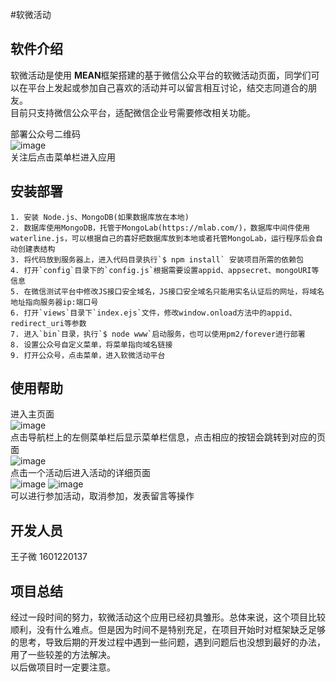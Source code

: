 #软微活动


## 软件介绍

软微活动是使用 **MEAN**框架搭建的基于微信公众平台的软微活动页面，同学们可以在平台上发起或参加自己喜欢的活动并可以留言相互讨论，结交志同道合的朋友。
<br/>目前只支持微信公众平台，适配微信企业号需要修改相关功能。
<br/>


部署公众号二维码<br/>
![image](https://github.com/beautifuloser/activity/blob/master/public/images/6.pic.jpg)<br/>
关注后点击菜单栏进入应用

## 安装部署

```
1. 安装 Node.js、MongoDB(如果数据库放在本地)
2. 数据库使用MongoDB，托管于MongoLab(https://mlab.com/)，数据库中间件使用waterline.js，可以根据自己的喜好把数据库放到本地或者托管MongoLab，运行程序后会自动创建表结构
3. 将代码放到服务器上，进入代码目录执行`$ npm install` 安装项目所需的依赖包
4. 打开`config`目录下的`config.js`根据需要设置appid、appsecret、mongoURI等信息
5. 在微信测试平台中修改JS接口安全域名，JS接口安全域名只能用实名认证后的网址，将域名地址指向服务器ip:端口号
6. 打开`views`目录下`index.ejs`文件，修改window.onload方法中的appid、redirect_uri等参数
7. 进入`bin`目录，执行`$ node www`启动服务，也可以使用pm2/forever进行部署
8. 设置公众号自定义菜单，将菜单指向域名链接
9. 打开公众号，点击菜单，进入软微活动平台
```

## 使用帮助
进入主页面<br/>
![image](https://github.com/beautifuloser/activity/blob/master/public/images/1.pic.jpg)<br/>
点击导航栏上的左侧菜单栏后显示菜单栏信息，点击相应的按钮会跳转到对应的页面<br/>
![image](https://github.com/beautifuloser/activity/blob/master/public/images/2.pic.jpg)<br/>
点击一个活动后进入活动的详细页面<br/>
![image](https://github.com/beautifuloser/activity/blob/master/public/images/3.pic.jpg)
![image](https://github.com/beautifuloser/activity/blob/master/public/images/4.pic.jpg)<br/>
可以进行参加活动，取消参加，发表留言等操作

## 开发人员
王子微 1601220137

## 项目总结
  经过一段时间的努力，软微活动这个应用已经初具雏形。总体来说，这个项目比较顺利，没有什么难点。但是因为时间不是特别充足，在项目开始时对框架缺乏足够的思考，导致后期的开发过程中遇到一些问题，遇到问题后也没想到最好的办法，用了一些较差的方法解决。<br/>以后做项目时一定要注意。
